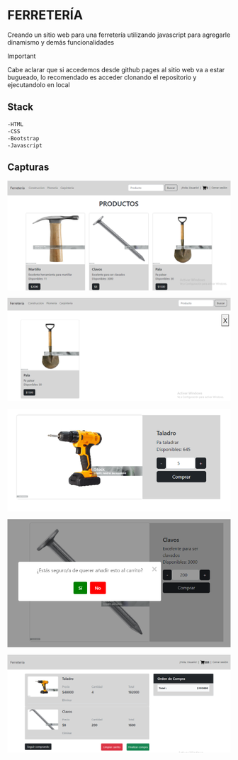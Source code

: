 # FERRETERÍA
Creando un sitio web para una ferretería utilizando javascript para agregarle dinamismo y demás funcionalidades

>[!IMPORTANT]
> Cabe aclarar que si accedemos desde github pages al sitio web va a estar bugueado, lo recomendado es acceder clonando el repositorio y ejecutandolo en local

## Stack
    -HTML
    -CSS
    -Bootstrap
    -Javascript

## Capturas

![App Screenshot](./img/screen1.png)

![App Screenshot](./img/screen2.png)

![App Screenshot](./img/screen3.png)

![App Screenshot](./img/screen4.png)

![App Screenshot](./img/screen5.png)
